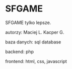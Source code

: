 # SFGAME

SFGAME tylko lepsze.

autorzy: Maciej L. Kacper G.

baza danych: sql database

backend: php

frontend: html, css, javascript
